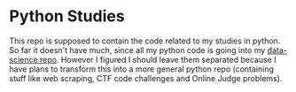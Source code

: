 # Python Studies

This repo is supposed to contain the code related to my studies in python. So far it doesn't have much, since all my python code is going into my [data-science repo](https://github.com/lucasclopesr/data-science). However I figured I should leave them separated because I have plans to transform this into a more general python repo (containing stuff like web scraping, CTF code challenges and Online Judge problems).
